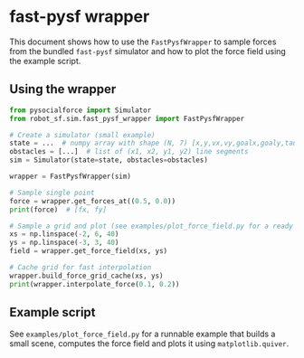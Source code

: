 # fast-pysf wrapper

This document shows how to use the `FastPysfWrapper` to sample forces from the bundled `fast-pysf` simulator and how to plot the force field using the example script.

## Using the wrapper

```python
from pysocialforce import Simulator
from robot_sf.sim.fast_pysf_wrapper import FastPysfWrapper

# Create a simulator (small example)
state = ...  # numpy array with shape (N, 7) [x,y,vx,vy,goalx,goaly,tau]
obstacles = [...]  # list of (x1, x2, y1, y2) line segments
sim = Simulator(state=state, obstacles=obstacles)

wrapper = FastPysfWrapper(sim)

# Sample single point
force = wrapper.get_forces_at((0.5, 0.0))
print(force)  # [fx, fy]

# Sample a grid and plot (see examples/plot_force_field.py for a ready example)
xs = np.linspace(-2, 6, 40)
ys = np.linspace(-3, 3, 40)
field = wrapper.get_force_field(xs, ys)

# Cache grid for fast interpolation
wrapper.build_force_grid_cache(xs, ys)
print(wrapper.interpolate_force(0.1, 0.2))
```

## Example script

See `examples/plot_force_field.py` for a runnable example that builds a small scene,
computes the force field and plots it using `matplotlib.quiver`.
